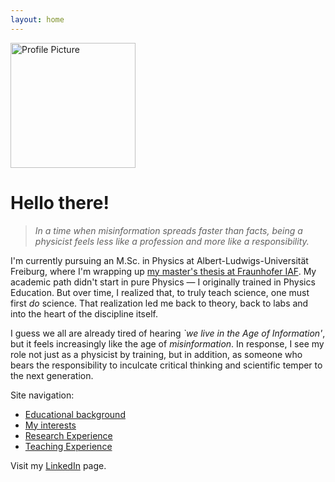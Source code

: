 ```yaml
---
layout: home
---
```


<img src="assets/images/dp-2021_edited.avif" alt="Profile Picture" style="width:200px;">

# Hello there!

> *In a time when misinformation spreads faster than facts, being a physicist feels less like a profession and more like a responsibility.*

I'm currently pursuing an M.Sc. in Physics at Albert-Ludwigs-Universität Freiburg, where I'm wrapping up [my master's thesis at Fraunhofer IAF](/research/#master-thesis). My academic path didn't start in pure Physics — I originally trained in Physics Education. But over time, I realized that, to truly teach science, one must first *do* science. That realization led me back to theory, back to labs and into the heart of the discipline itself.

I guess we all are already tired of hearing *`we live in the Age of Information'*, but it feels increasingly like the age of *misinformation*. In response, I see my role not just as a physicist by training, but in addition, as someone who bears the responsibility to inculcate critical thinking and scientific temper to the next generation.

<!-- 

I am an M.Sc. Physics student at Albert-Ludwigs Universität Freiburg, currently finishing my master thesis at Fraunhofer IAF. My interests include Quantum Computing, Computational Physics, and Science Education. I have a background in teaching Physics and Mathematics at the high school level, and I am passionate about making complex concepts accessible to a broader audience. -->

Site navigation:
- [Educational background](/about/#education)
- [My interests](/about/#interests)
- [Research Experience](/research/)
- [Teaching Experience](/teach/)

Visit my [LinkedIn](https://www.linkedin.com/in/karthikjayd/) page.